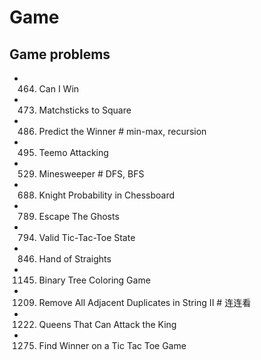 # Game

## Game problems
- 464. Can I Win
- 473. Matchsticks to Square
- 486. Predict the Winner                   # min-max, recursion
- 495. Teemo Attacking
- 529. Minesweeper                          # DFS, BFS
- 688. Knight Probability in Chessboard
- 789. Escape The Ghosts
- 794. Valid Tic-Tac-Toe State
- 846. Hand of Straights
- 1145. Binary Tree Coloring Game
- 1209. Remove All Adjacent Duplicates in String II   # 连连看
- 1222. Queens That Can Attack the King
- 1275. Find Winner on a Tic Tac Toe Game